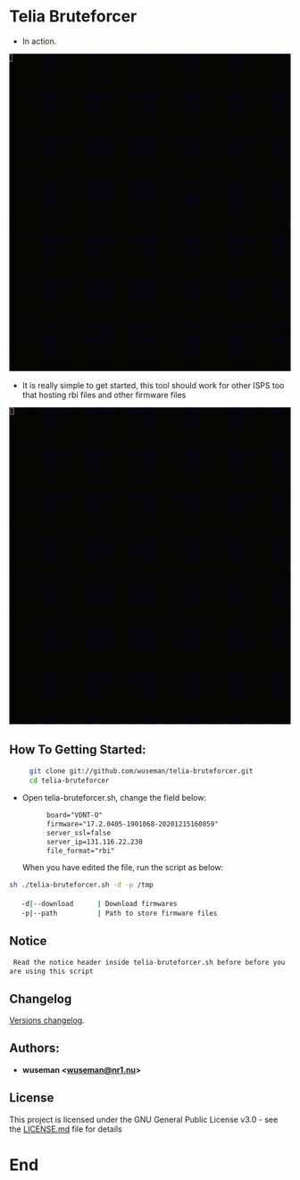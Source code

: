 # Telia Bruteforcer

- In action.

![Screenshot](.previews/telia-bruteforcer.gif)

- It is really simple to get started, this tool should work for other ISPS too that hosting rbi files and other firmware files

![Screenshot](.previews/telia_bruteforcer_howto.gif)

## How To Getting Started:

```sh
     git clone git://github.com/wuseman/telia-bruteforcer.git
     cd telia-bruteforcer
```

- Open telia-bruteforcer.sh, change the field below:
 
            board="VDNT-O" 
            firmware="17.2.0405-1901068-20201215160859"
            server_ssl=false
            server_ip=131.116.22.230
            file_format="rbi"

     When you have edited the file, run the script as below:

 ```sh
sh ./telia-bruteforcer.sh -d -p /tmp 

    -d|--download      | Download firmwares
    -p|--path          | Path to store firmware files

```

## Notice

     Read the notice header inside telia-bruteforcer.sh before before you are using this script

## Changelog

[Versions changelog](CHANGELOG.md).

## Authors:

* **wuseman <wuseman@nr1.nu\>**

## License

This project is licensed under the GNU General Public License v3.0 - see the [LICENSE.md](LICENSE.md) file for details

# End
